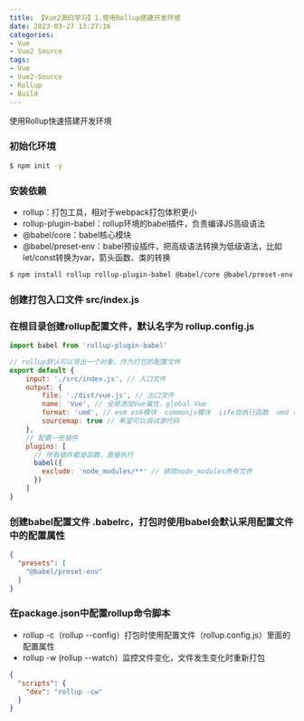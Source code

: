 ```yaml
---
title: 【Vue2源码学习】1.使用Rollup搭建开发环境
date: 2023-03-27 13:27:16
categories: 
- Vue
- Vue2 Source
tags:
- Vue
- Vue2-Source
- Rollup
- Build
---
```


使用Rollup快速搭建开发环境
<!-- more -->

### 初始化环境

```bash
$ npm init -y
```

### 安装依赖

- rollup：打包工具，相对于webpack打包体积更小
- rollup-plugin-babel：rollup环境的babel插件，负责编译JS高级语法
- @babel/core：babel核心模块
- @babel/preset-env：babel预设插件，把高级语法转换为低级语法，比如let/const转换为var，箭头函数、类的转换

```bash
$ npm install rollup rollup-plugin-babel @babel/core @babel/preset-env --save-dev
```

### 创建打包入口文件 src/index.js

### 在根目录创建rollup配置文件，默认名字为 rollup.config.js

```js
import babel from 'rollup-plugin-babel'

// rollup默认可以导出一个对象，作为打包的配置文件
export default {
    input: './src/index.js', // 入口文件
    output: {
        file: './dist/vue.js', // 出口文件
        name: 'Vue', // 全局添加Vue属性，global.Vue
        format: 'umd', // esm es6模块  commonjs模块  iife自执行函数  umd（支持commonjs、amd）
        sourcemap: true // 希望可以调试源代码
    },
    // 配置一些插件
    plugins: [
      // 所有插件都是函数，直接执行
      babel({
        exclude: 'node_modules/**' // 排除node_modules所有文件
      })
    ]
}
```

### 创建babel配置文件 .babelrc，打包时使用babel会默认采用配置文件中的配置属性

```json
{
  "presets": [
    "@babel/preset-env"
  ]
}
```

### 在package.json中配置rollup命令脚本

- rollup -c（rollup --config）打包时使用配置文件（rollup.config.js）里面的配置属性
- rollup -w (rollup --watch）监控文件变化，文件发生变化时重新打包

```json
{
  "scripts": {
    "dev": "rollup -cw"
  }
}
```

